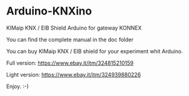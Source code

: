 # Arduino-KNXino
KIMaip KNX / EIB Shield Arduino for gateway KONNEX

You can find the complete manual in the doc folder

You can buy KIMaip KNX / EIB shield for your experiment whit Arduino.

Full version: https://www.ebay.it/itm/324815210159

Light version: https://www.ebay.it/itm/324939880226

Enjoy. :-)
